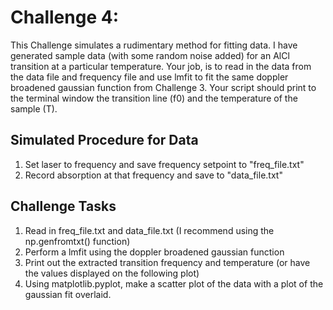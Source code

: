 # Challenge 4: 

This Challenge simulates a rudimentary method for fitting data.  I have generated sample data (with some random noise added) for an AlCl transition at a particular temperature.  Your job, is to read in the data from the data file and frequency file and use lmfit to fit the same doppler broadened gaussian function from Challenge 3.  Your script should print to the terminal window the transition line (f0) and the temperature of the sample (T).

## Simulated Procedure for Data

1. Set laser to frequency and save frequency setpoint to "freq_file.txt"
2. Record absorption at that frequency and save to "data_file.txt"


## Challenge Tasks

1. Read in freq_file.txt and data_file.txt (I recommend using the np.genfromtxt() function)
2. Perform a lmfit using the doppler broadened gaussian function
3. Print out the extracted transition frequency and temperature (or have the values displayed on the following plot)
4. Using matplotlib.pyplot, make a scatter plot of the data with a plot of the gaussian fit overlaid.